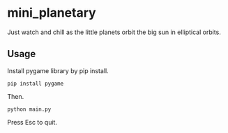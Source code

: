 # mini_planetary
Just watch and chill as the little planets orbit the big sun in elliptical orbits.
## Usage
Install pygame library by pip install. 
```
pip install pygame
```
Then.
```
python main.py
```
Press Esc to quit.
